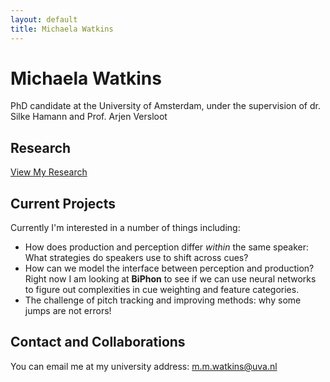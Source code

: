 ```yaml
---
layout: default
title: Michaela Watkins
---
```


# Michaela Watkins

PhD candidate at the University of Amsterdam, under the supervision of dr. Silke Hamann and Prof. Arjen Versloot

## Research

[View My Research](/research/)

## Current Projects

Currently I'm interested in a number of things including:

- How does production and perception differ _within_ the same speaker: What strategies do speakers use to shift across cues?
- How can we model the interface between perception and production? Right now I am looking at **BiPhon** to see if we can use neural networks to figure out complexities in cue weighting and feature categories.
- The challenge of pitch tracking and improving methods: why some jumps are not errors! 

## Contact and Collaborations

You can email me at my university address: m.m.watkins@uva.nl
